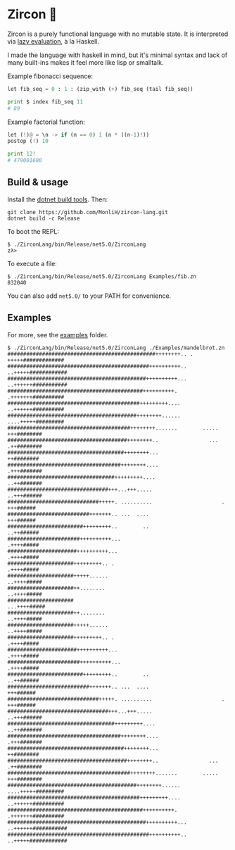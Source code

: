 # Zircon 💎

Zircon is a purely functional language with no mutable state.
It is interpreted via [lazy evaluation](https://en.wikipedia.org/wiki/Lazy_evaluation), à la Haskell.

I made the language with haskell in mind, but it's minimal syntax 
and lack of many built-ins makes it feel more like lisp or smalltalk.

Example fibonacci sequence:
```python
let fib_seq = 0 : 1 : (zip_with (+) fib_seq (tail fib_seq))

print $ index fib_seq 11
# 89
```

Example factorial function:
```python
let (!)@ = \n -> if (n == 0) 1 (n * ((n-1)!))
postop (!) 10

print 12!
# 479001600
```

## Build & usage
Install the [dotnet build tools](https://dotnet.microsoft.com/). Then:

```
git clone https://github.com/MonliH/zircon-lang.git
dotnet build -c Release
```

To boot the REPL:
```
$ ./ZirconLang/bin/Release/net5.0/ZirconLang
zλ> 
```

To execute a file:
```
$ ./ZirconLang/bin/Release/net5.0/ZirconLang Examples/fib.zn
832040
```

You can also add `net5.0/` to your PATH for convenience.

## Examples

For more, see the [examples](https://github.com/MonLiH/zircon/tree/master/Examples) folder.

```
$ ./ZirconLang/bin/Release/net5.0/ZirconLang ./Examples/mandelbrot.zn
###############################################++++++++.. .  +++++#############
#############################################++++++++++..   ..+++++############
############################################++++++++++...   ..++++++###########
###########################################++++++++++.       .+++++++##########
##########################################+++++++++....      ..++++++##########
#########################################++++++++......      ....+++++#########
#######################################++++++++.......        ..... +++########
######################################++++++++..                ... .++########
#####################################++++++++...                     ++########
####################################++++++++....                    .+++#######
##################################+++++++++....                     ..++#######
################################+++...+++.....                      ..+++######
#############################+++++. ..........                      . +++######
##########################+++++++.. ...  ....                         +++######
########################+++++++++..        ..                        ..++######
#######################++++++++++...                                 .++++#####
######################++++++++++...                                  .++++#####
#####################+++++++++.. .                                   .++++#####
#####################+++++......                                    ..++++#####
#####################++........                                     ..++++#####
#####################                                              ...++++#####
#####################++........                                     ..++++#####
#####################+++++......                                    ..++++#####
#####################+++++++++.. .                                   .++++#####
######################++++++++++...                                  .++++#####
#######################++++++++++...                                 .++++#####
########################+++++++++..        ..                        ..++######
##########################+++++++.. ...  ....                         +++######
#############################+++++. ..........                      . +++######
################################+++...+++.....                      ..+++######
##################################+++++++++....                     ..++#######
####################################++++++++....                    .+++#######
#####################################++++++++...                     ++########
######################################++++++++..                ... .++########
#######################################++++++++.......        ..... +++########
#########################################++++++++......      ....+++++#########
##########################################+++++++++....      ..++++++##########
###########################################++++++++++.       .+++++++##########
############################################++++++++++...   ..++++++###########
#############################################++++++++++..   ..+++++############
```
